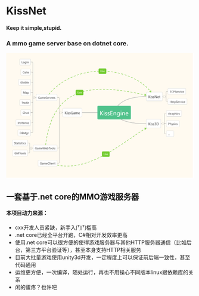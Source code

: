 # KissNet 
#### Keep it simple,stupid.

### A mmo game server base on dotnet core.
![img](https://github.com/Kiss3D/KissNet/raw/master/KissEngineArchitecture.png)

## 一套基于.net core的MMO游戏服务器

#### 本项目动力来源：

* cxx开发人员紧缺，新手入门门槛高
* .net core已经全平台开跑，C#相对开发效率更高
* 使用.net core可以很方便的使得游戏服务器与其他HTTP服务器通信（比如后台，第三方平台验证等），甚至本身支持HTTP相关服务
* 目前大批量游戏使用unity3d开发，一定程度上可以保证前后端一致性，甚至代码通用
* 运维更方便，一次编译，随处运行，再也不用操心不同版本linux跟依赖库的关系
* 闲的蛋疼？也许吧
